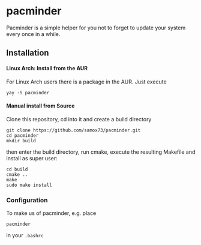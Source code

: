 # pacminder
Pacminder is a simple helper for you not to forget to update your system every
once in a while.

## Installation

#### Linux Arch: Install from the AUR
For Linux Arch users there is a package in the AUR. Just execute

```
yay -S pacminder
```


#### Manual install from Source

Clone this repository, cd into it and create a build directory

```
git clone https://github.com/samox73/pacminder.git
cd pacminder
mkdir build
```
then enter the build directory, run cmake, execute the resulting Makefile and
install as super user:

```
cd build
cmake ..
make
sudo make install
```

### Configuration
To make us of pacminder, e.g. place 

```
pacminder
```
in your `.bashrc`